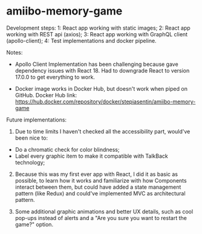 # amiibo-memory-game

Development steps:
1: React app working with static images;
2: React app working with REST api (axios);
3: React app working with GraphQL client (apollo-client);
4: Test implementations and docker pipeline.


Notes:
- Apollo Client Implementation has been challenging because gave dependency issues with React 18.
  Had to downgrade React to version 17.0.0 to get everything to work.

- Docker image works in Docker Hub, but doesn't work when piped on GitHub.
  Docker Hub link: https://hub.docker.com/repository/docker/stepiasentin/amiibo-memory-game


Future implementations:
1. Due to time limits I haven't checked all the accessibility part, would've been nice to:
- Do a chromatic check for color blindness;
- Label every graphic item to make it compatible with TalkBack technology;

2. Because this was my first ever app with React, I did it as basic as possible, to learn how it works and familiarize with how Components interact between them, but could have added a state management pattern (like Redux) and could've implemented MVC as architectural pattern.

3. Some additional graphic animations and better UX details, such as cool pop-ups instead of alerts and a "Are you sure you want to restart the game?" option.